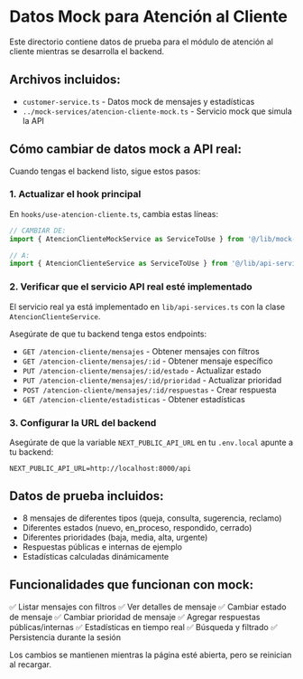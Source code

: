 # Datos Mock para Atención al Cliente

Este directorio contiene datos de prueba para el módulo de atención al cliente mientras se desarrolla el backend.

## Archivos incluidos:

- `customer-service.ts` - Datos mock de mensajes y estadísticas
- `../mock-services/atencion-cliente-mock.ts` - Servicio mock que simula la API

## Cómo cambiar de datos mock a API real:

Cuando tengas el backend listo, sigue estos pasos:

### 1. Actualizar el hook principal

En `hooks/use-atencion-cliente.ts`, cambia estas líneas:

```typescript
// CAMBIAR DE:
import { AtencionClienteMockService as ServiceToUse } from '@/lib/mock-services/atencion-cliente-mock'

// A:
import { AtencionClienteService as ServiceToUse } from '@/lib/api-services'
```

### 2. Verificar que el servicio API real esté implementado

El servicio real ya está implementado en `lib/api-services.ts` con la clase `AtencionClienteService`. 

Asegúrate de que tu backend tenga estos endpoints:

- `GET /atencion-cliente/mensajes` - Obtener mensajes con filtros
- `GET /atencion-cliente/mensajes/:id` - Obtener mensaje específico
- `PUT /atencion-cliente/mensajes/:id/estado` - Actualizar estado
- `PUT /atencion-cliente/mensajes/:id/prioridad` - Actualizar prioridad
- `POST /atencion-cliente/mensajes/:id/respuestas` - Crear respuesta
- `GET /atencion-cliente/estadisticas` - Obtener estadísticas

### 3. Configurar la URL del backend

Asegúrate de que la variable `NEXT_PUBLIC_API_URL` en tu `.env.local` apunte a tu backend:

```
NEXT_PUBLIC_API_URL=http://localhost:8000/api
```

## Datos de prueba incluidos:

- 8 mensajes de diferentes tipos (queja, consulta, sugerencia, reclamo)
- Diferentes estados (nuevo, en_proceso, respondido, cerrado)
- Diferentes prioridades (baja, media, alta, urgente)
- Respuestas públicas e internas de ejemplo
- Estadísticas calculadas dinámicamente

## Funcionalidades que funcionan con mock:

✅ Listar mensajes con filtros
✅ Ver detalles de mensaje
✅ Cambiar estado de mensaje
✅ Cambiar prioridad de mensaje
✅ Agregar respuestas públicas/internas
✅ Estadísticas en tiempo real
✅ Búsqueda y filtrado
✅ Persistencia durante la sesión

Los cambios se mantienen mientras la página esté abierta, pero se reinician al recargar.